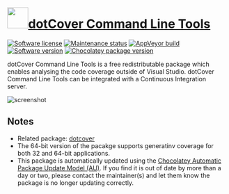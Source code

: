 # [<img src="https://cdn.jsdelivr.net/gh/dgalbraith/chocolatey-packages@7e9ae106859434f2bdde98f74517f9f3fbea1424/icons/dotcover-cli.png" width="48" height="48" />dotCover Command Line Tools](https://chocolatey.org/packages/dotcover-cli)

[![Software license](https://img.shields.io/badge/license-proprietary-lightgrey)](https://www.jetbrains.com/legal/agreements/user.html)
[![Maintenance status](https://img.shields.io/badge/maintained%3F-yes-green.svg)](https://gitHub.com/dgalbraith/chocolatey-packages/graphs/commit-activity)
[![AppVeyor build](https://img.shields.io/appveyor/ci/dgalbraith/chocolatey-packages)](https://ci.appveyor.com/project/dgalbraith/chocolatey-packages)
[![Software version](https://img.shields.io/badge/Source-v2023.2.1-blue.svg)](https://www.jetbrains.com/dotcover/download/#section=commandline)
[![Chocolatey package version](https://img.shields.io/chocolatey/v/dotcover-cli?label=Chocolatey)](https://chocolatey.org/packages/dotcover-cli)

dotCover Command Line Tools is a free redistributable package which enables
analysing the code coverage outside of Visual Studio.  dotCover Command Line
Tools can be integrated with a Continuous Integration server.

![screenshot](https://cdn.jsdelivr.net/gh/dgalbraith/chocolatey-packages@7e9ae106859434f2bdde98f74517f9f3fbea1424/automatic/dotcover-cli/screenshot.png)

## Notes

* Related package: [dotcover](https://chocolatey.org/packages/dotCover)
* The 64-bit version of the pacakge supports generatinv coverage for both 32 and 64-bit applications.
* This package is automatically updated using the [Chocolatey Automatic Package Update Model (AU)](https://github.com/majkinetor/au/blob/master/README.md).
  If you find it is out of date by more than a day or two, please contact the maintainer(s) and let them know the package is no longer updating correctly.
